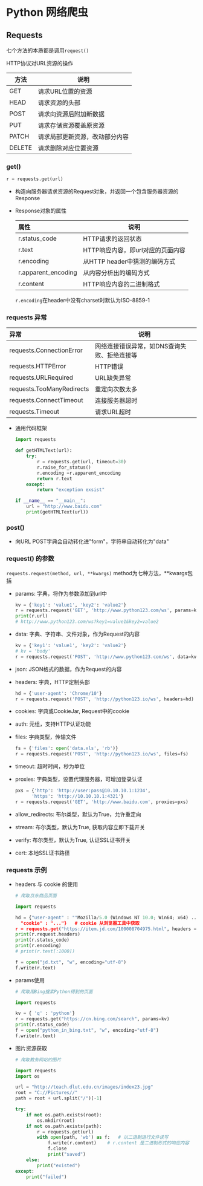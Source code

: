 # Python 网络爬虫

## Requests

七个方法的本质都是调用`request()`

HTTP协议对URL资源的操作

| 方法   | 说明                           |
| ------ | ------------------------------ |
| GET    | 请求URL位置的资源              |
| HEAD   | 请求资源的头部                 |
| POST   | 请求向资源后附加新数据         |
| PUT    | 请求存储资源覆盖原资源         |
| PATCH  | 请求局部更新资源，改动部分内容 |
| DELETE | 请求删除对应位置资源           |



### get()

```python
r = requests.get(url)
```
- 构造向服务器请求资源的Request对象，并返回一个包含服务器资源的Response

- Response对象的属性

  | 属性                | 说明                              |
  | :------------------ | --------------------------------- |
  | r.status_code       | HTTP请求的返回状态                |
  | r.text              | HTTP响应内容，即url对应的页面内容 |
  | r.encoding          | 从HTTP header中猜测的编码方式     |
  | r.apparent_encoding | 从内容分析出的编码方式            |
  | r.content           | HTTP响应内容的二进制格式          |

  `r.encoding`在header中没有charset时默认为ISO-8859-1

###  requests 异常

| 异常                      | 说明                                        |
| :------------------------ | ------------------------------------------- |
| requests.ConnectionError  | 网络连接错误异常，如DNS查询失败、拒绝连接等 |
| requests.HTTPError        | HTTP错误                                    |
| requests.URLRequired      | URL缺失异常                                 |
| requests.TooManyRedirects | 重定向次数太多                              |
| requests.ConnectTimeout   | 连接服务器超时                              |
| requests.Timeout          | 请求URL超时                                 |

- 通用代码框架

  ``````python
  import requests
  
  def getHTMLText(url):
      try:
          r = requests.get(url, timeout=30)
          r.raise_for_status()
          r.encoding =r.apparent_encoding
          return r.text
      except:
          return "exception exsist"
  
  if __name__ == "__main__":
      url = "http://www.baidu.com"
      print(getHTMLText(url))
  ``````

### post()

- 向URL POST字典会自动转化进"form"，字符串自动转化为"data"

### request() 的参数

`requests.request(method, url, **kwargs)` method为七种方法，**kwargs包括

- params: 字典，将作为参数添加到url中

  ``````python
  kv = {'key1': 'value1', 'key2': 'value2'}
  r = requests.request('GET', 'http://www.python123.com/ws', params=kv)
  print(r.url)
  # http://www.python123.com/ws?key1=value1&key2=value2
  ``````
  
- data: 字典、字符串、文件对象，作为Request的内容
  ``````python
  kv = {'key1': 'value1', 'key2': 'value2'}
  # kv = 'body'
  r = requests.request('POST', 'http://www.python123.com/ws', data=kv)
  ``````
  
- json: JSON格式的数据，作为Request的内容

- headers: 字典，HTTP定制头部

  ``````python
  hd = {'user-agent': 'Chrome/10'}
  r = requests.request('POST', 'http://python123.io/ws', headers=hd)
  ``````

- cookies: 字典或CookieJar, Request中的cookie

- auth: 元组，支持HTTP认证功能

- files: 字典类型，传输文件

  ``````python
  fs = {'files': open('data.xls', 'rb')}
  r = requests.request('POST', 'http://python123.io/ws', files=fs)
  ``````

- timeout: 超时时间，秒为单位

- proxies: 字典类型，设置代理服务器，可增加登录认证

  ``````python
  pxs = {'http': 'http://user:pass@10.10.10.1:1234',
        'https': 'http://10.10.10.1:4321'}
  r = requests.request('GET', 'http://www.baidu.com', proxies=pxs)
  ``````

- allow_redirects: 布尔类型，默认为True，允许重定向

- stream: 布尔类型，默认为True, 获取内容立即下载开关

- verify: 布尔类型，默认为True, 认证SSL证书开关

- cert: 本地SSL证书路径

### requests 示例

- headers 与 cookie 的使用

  ``````python
  # 爬取京东商品页面
  
  import requests
  
  hd = {"user-agent" : ""Mozilla/5.0 (Windows NT 10.0; Win64; x64) ...",	# 浏览器类型
  	"cookie" : "..."}	# cookie 从浏览器工具中获取
  r = requests.get("https://item.jd.com/100008704975.html", headers = hd)
  print(r.request.headers)
  print(r.status_code)
  print(r.encoding)
  # print(r.text[:1000])
  
  f = open("jd.txt", "w", encoding="utf-8")
  f.write(r.text)
  ``````

- params使用

  ``````python
  # 爬取用Bing搜索Python得到的页面
  
  import requests
  
  kv = { 'q' : 'python'}
  r = requests.get("https://cn.bing.com/search", params=kv)
  print(r.status_code)
  f = open("python_in_bing.txt", "w", encoding="utf-8")
  f.write(r.text)
  ``````

- 图片资源获取

  ``````python
  # 爬取教务网站的图片
  
  import requests
  import os
  
  url = "http://teach.dlut.edu.cn/images/index23.jpg"
  root = "C://Pictures//"
  path = root + url.split("/")[-1]
  
  try:
      if not os.path.exists(root):
          os.mkdir(root)
      if not os.path.exists(path):
          r = requests.get(url)
          with open(path, 'wb') as f:	# 以二进制进行文件读写
              f.write(r.content)	# r.content 是二进制形式的响应内容
              f.close
              print("saved")
      else:
          print("existed")
  except:
      print("failed")
  ``````

  

